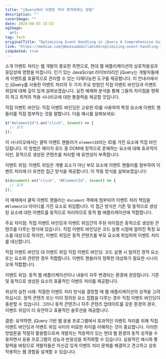 ```yaml
---
title: "jQuery에서 이벤트 처리 최적화하는 방법"
description: ""
coverImage: ""
date: 2024-08-03 15:53
ogImage: 
  url: 
tag: Tech
originalTitle: "Optimizing Event Handling in jQuery A Comprehensive Guide"
link: "https://medium.com/@moosaabdullahi45/optimizing-event-handling-in-jquery-a-comprehensive-guide-cd509ecea946"
isUpdated: true
---
```






소개
이벤트 처리는 웹 개발의 중요한 측면으로, 현대 웹 애플리케이션의 상호작용성과 응답성에 영향을 미칩니다. 인기 있는 JavaScript 라이브러리인 jQuery는 개발자들에게 이벤트를 효율적으로 관리할 수 있는 다재다능한 도구를 제공합니다. 이 안내서에서는 jQuery를 사용한 이벤트 처리의 두 가지 주요 방법인 직접 이벤트 바인딩과 이벤트 위임에 대해 깊이 있게 살펴보겠습니다. 실전 예제와 분석을 통해 그들의 차이점을 명확히 하고 최적의 적용 시나리오에 대한 통찰력을 제공할 것입니다.

직접 이벤트 바인딩: 직접 이벤트 바인딩은 고유한 ID를 사용하여 특정 요소에 이벤트 핸들러를 직접 첨부하는 것을 말합니다. 다음 예시를 살펴보세요:

```js
$("#elementId").on("click", (event) => {
  // 로직
});
```

이 시나리오에서는 클릭 이벤트 핸들러가 `elementID`라는 ID를 가진 요소에 직접 바인딩됩니다. 이 방법은 페이지 로드 중 DOM에 정적으로 존재하는 요소에 대해 효과적이지만, 동적으로 생성된 콘텐츠를 처리할 때 유연성이 부족합니다.

<div class="content-ad"></div>

이벤트 위임: 이벤트 위임은 개별 요소가 아닌 부모 요소에 이벤트 핸들러를 첨부하여 이벤트 처리에 더 유연한 접근 방식을 제공합니다. 이 작동 방식을 살펴보겠습니다:

```js
$(document).on("click", "#ElementId", (event) => {
  // 로직
});
```

이 예제에서 클릭 이벤트 핸들러는 `document` 객체에 첨부되어 이벤트 처리 책임을 `#ElementId` 아이디를 가진 요소로 위임합니다. 이 접근 방식은 기존 및 동적으로 생성된 요소에 대한 이벤트를 동적으로 처리하므로 동적 웹 애플리케이션에 적합합니다.

주요 차이점: 직접 이벤트 바인딩과 이벤트 위임간의 주된 차이점은 동적으로 생성된 콘텐츠를 다루는 방식에 있습니다. 직접 이벤트 바인딩은 코드 실행 시점에 알려진 특정 요소를 대상으로 하지만, 이벤트 위임은 동적 콘텐츠를 부모 요소에 위임하여 이벤트 처리를 대신합니다.

<div class="content-ad"></div>

직접 이벤트 바인딩 대 이벤트 위임
직접 이벤트 바인딩: 코드 실행 시 알려진 정적 요소 또는 요소와 관련한 경우 적합합니다. 이벤트 핸들러의 정확한 대상화가 필요한 시나리오에 적합합니다.

이벤트 위임: 동적 웹 애플리케이션이나 내용이 자주 변경되는 환경에 권장됩니다. 기존 및 동적으로 생성된 요소의 효율적인 이벤트 처리를 제공합니다.

최상의 실천 사례: 적절한 이벤트 처리 방식을 결정할 때 웹 애플리케이션의 성격을 고려하십시오. 정적 콘텐츠 또는 미리 정의된 요소 집합을 다루는 경우 직접 이벤트 바인딩이 충분할 수 있습니다. 그러나 동적 콘텐츠나 자주 콘텐츠 업데이트를 갖춘 환경의 경우, 이벤트 위임이 더 유연하고 효율적인 솔루션을 제공합니다.

결론: 요약하면, jQuery 기반 웹 응용 프로그램에서 효과적인 이벤트 처리를 위해 직접 이벤트 바인딩과 이벤트 위임 사이의 미묘한 차이를 이해하는 것이 중요합니다. 이러한 방법론을 적절히 활용함으로써 개발자는 적응력이 있는 현대 웹 환경의 동적 성격을 수용하면서 응용 프로그램의 성능과 반응성을 최적화할 수 있습니다. 실용적인 예시와 통찰력을 바탕으로 개발자들은 자신감 있게 이벤트 처리 문제를 해결하고 견고하고 상호 작용하는 웹 경험을 설계할 수 있습니다.
